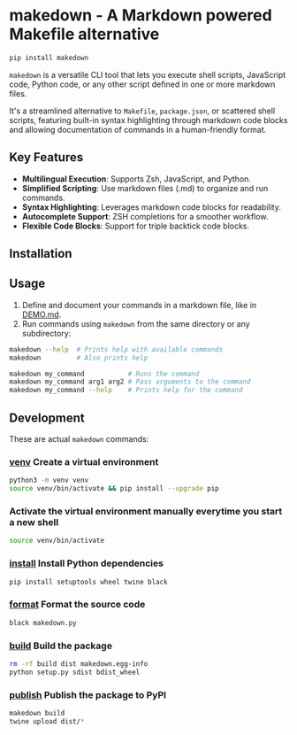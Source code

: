 # makedown - A Markdown powered Makefile alternative

```bash
pip install makedown
```

`makedown` is a versatile CLI tool that lets you execute shell scripts,
JavaScript code, Python code, or any other script defined in one or more markdown files.

It's a streamlined alternative to `Makefile`, `package.json`, or scattered shell scripts,
featuring built-in syntax highlighting through markdown code blocks and
allowing documentation of commands in a human-friendly format.

## Key Features

- **Multilingual Execution**: Supports Zsh, JavaScript, and Python.
- **Simplified Scripting**: Use markdown files (.md) to organize and run commands.
- **Syntax Highlighting**: Leverages markdown code blocks for readability.
- **Autocomplete Support**: ZSH completions for a smoother workflow.
- **Flexible Code Blocks**: Support for triple backtick code blocks.

## Installation

## Usage

1. Define and document your commands in a markdown file, like in [DEMO.md](./DEMO.md).
2. Run commands using `makedown` from the same directory or any subdirectory:

```bash
makedown --help  # Prints help with available commands
makedown         # Also prints help

makedown my_command           # Runs the command
makedown my_command arg1 arg2 # Pass arguments to the command
makedown my_command --help    # Prints help for the command
```

## Development

These are actual `makedown` commands:

### [venv]() Create a virtual environment

```bash
python3 -m venv venv
source venv/bin/activate && pip install --upgrade pip
```

### Activate the virtual environment manually everytime you start a new shell

```bash
source venv/bin/activate
```

### [install]() Install Python dependencies

```bash
pip install setuptools wheel twine black
```

### [format]() Format the source code

```bash
black makedown.py
```

### [build]() Build the package

```bash
rm -rf build dist makedown.egg-info
python setup.py sdist bdist_wheel
```

### [publish]() Publish the package to PyPI

```bash
makedown build
twine upload dist/*
```
